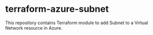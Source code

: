 # terraform-azure-subnet
This repository contains Terraform module to add Subnet to a Virtual Network resource in Azure.
